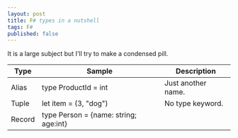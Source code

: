 ```yaml
---
layout: post
title: F# types in a nutshell
tags: F#
published: false
---
```


It is a large subject but I'll try to make a condensed pill.

| Type            | Sample                                    | Description         |
|-----------------|-------------------------------------------|---------------------|
| Alias           | type ProductId = int                      | Just another name.  |
| Tuple           | let item = (3, "dog")                     | No type keyword.    |
| Record          | type Person = {name: string; age:int}     | 